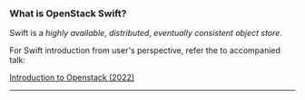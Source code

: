 ### What is <span class="color-openstack-red">OpenStack Swift?</span>

<span class="color-openstack-red">Swift</span> is a <span class="color-yellow-400">_highly available_</span>, <span class="color-yellow-500">_distributed_</span>, <span class="color-yellow-400">_eventually consistent_</span> <span class="color-yellow-500">_object store_</span>.

For <span class="color-openstack-red">Swift</span> introduction from user's perspective, refer the to accompanied talk:

[Introduction to Openstack (2022)](https://pt.behindtheclouds.dev/2022-openstack-intro)

---

